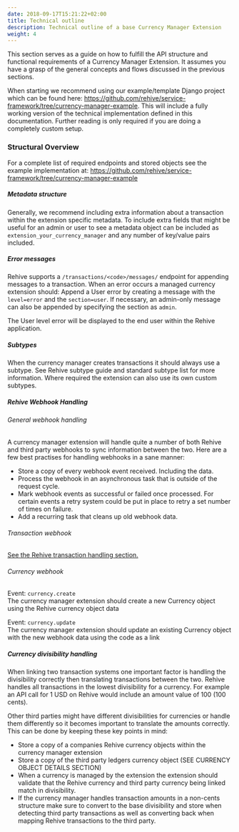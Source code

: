 ```yaml
---
date: 2018-09-17T15:21:22+02:00
title: Technical outline
description: Technical outline of a base Currency Manager Extension
weight: 4
---
```


This section serves as a guide on how to fulfill the API structure and functional requirements of a Currency Manager Extension. It assumes you have a grasp of the general concepts and flows discussed in the previous sections.

When starting we recommend using our example/template Django project which can be found here: https://github.com/rehive/service-framework/tree/currency-manager-example. This will include a fully working version of the technical implementation defined in this documentation. Further reading is only required if you are doing a completely custom setup.

### Structural Overview

For a complete list of required endpoints and stored objects see the example implementation at: https://github.com/rehive/service-framework/tree/currency-manager-example

##### Metadata structure
Generally, we recommend including extra information about a transaction within the extension specific metadata. To include extra fields that might be useful for an admin or user to see a metadata object can be included as `extension_your_currency_manager` and any number of key/value pairs included.

##### Error messages
Rehive supports a `/transactions/<code>/messages/` endpoint for appending messages to a transaction. When an error occurs a managed currency extension should:
Append a User error by creating a message with the `level=error` and the `section=user`.
If necessary, an admin-only message can also be appended by specifying the section as `admin`.

The User level error will be displayed to the end user within the Rehive application.

##### Subtypes
When the currency manager creates transactions it should always use a subtype. See Rehive subtype guide and standard subtype list for more information. Where required the extension can also use its own custom subtypes.

##### Rehive Webhook Handling

###### General webhook handling
A currency manager extension will handle quite a number of both Rehive and third party webhooks to sync information between the two. Here are a few best practises for handling webhooks in a sane manner:

- Store a copy of every webhook event received. Including the data.
- Process the webhook in an asynchronous task that is outside of the request cycle.
- Mark webhook events as successful or failed once processed. For certain events a retry system could be put in place to retry a set number of times on failure.
- Add a recurring task that cleans up old webhook data.

###### Transaction webhook
[See the Rehive transaction handling section.](/building/currency-manager-extension/transaction_flows/)

###### Currency webhook
Event: `currency.create`  
The currency manager extension should create a new Currency object using the Rehive currency object data

Event: `currency.update`  
The currency manager extension should update an existing Currency object with the new webhook data using the code as a link


##### Currency divisibility handling
When linking two transaction systems one important factor is handling the divisibility correctly then translating transactions between the two. Rehive handles all transactions in the lowest divisibility for a currency. For example an API call for 1 USD on Rehive would include an amount value of 100 (100 cents).

Other third parties might have different divisibilities for currencies or handle them differently so it becomes important to translate the amounts correctly. This can be done by keeping these key points in mind:
- Store a copy of a companies Rehive currency objects within the currency manager extension
- Store a copy of the third party ledgers currency object (SEE CURRENCY OBJECT DETAILS SECTION)
- When a currency is managed by the extension the extension should validate that the Rehive currency and third party currency being linked match in divisibility.
- If the currency manager handles transaction amounts in a non-cents structure make sure to convert to the base divisibility and store when detecting third party transactions as well as converting back when mapping Rehive transactions to the third party.




